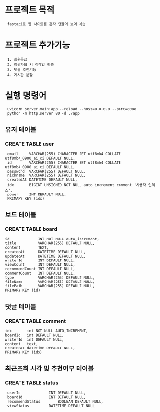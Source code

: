 # 프로젝트 목적
     fastapi로 웹 사이트를 혼자 만들어 보며 복습

# 프로젝트 추가기능
     1. 회원등급
     2. 회원가입 시 이메일 인증
     3. 댓글 추천기능
     4. 게시판 분할

# 실행 명령어
     uvicorn server.main:app --reload --host=0.0.0.0 --port=8088
     python -m http.server 80 -d ./app

## 유저 테이블
### CREATE TABLE user

     email     VARCHAR(255) CHARACTER SET utf8mb4 COLLATE utf8mb4_0900_ai_ci DEFAULT NULL,
     id        VARCHAR(255) CHARACTER SET utf8mb4 COLLATE utf8mb4_0900_ai_ci DEFAULT NULL,
     password  VARCHAR(255) DEFAULT NULL,
     nickname  VARCHAR(255) DEFAULT NULL,
     createdAt DATETIME DEFAULT NULL,
     idx       BIGINT UNSIGNED NOT NULL auto_increment comment '사용자 인덱스',
     power 	   INT DEFAULT NULL,
     PRIMARY KEY (idx)


## 보드 테이블 
### CREATE TABLE board
    id             INT NOT NULL auto_increment,
    title          VARCHAR(255) DEFAULT NULL,
    content        TEXT,
    createdAt      DATETIME DEFAULT NULL,
    updatedAt      DATETIME DEFAULT NULL,
    writerId       INT DEFAULT NULL,
    viewCount      INT DEFAULT NULL,
    recommendCount INT DEFAULT NULL,
    commentCount   INT DEFAULT NULL,
    type           VARCHAR(255) DEFAULT NULL,
    fileName       VARCHAR(255) DEFAULT NULL,
    filePath       VARCHAR(255) DEFAULT NULL,
    PRIMARY KEY (id)

## 댓글 테이블
### CREATE TABLE comment  
	idx       int NOT NULL AUTO_INCREMENT,
	boardId   int DEFAULT NULL,
	writerId  int DEFAULT NULL,
	content   text,
	createdAt datetime DEFAULT NULL,
	PRIMARY KEY (idx) 

## 최근조회 시각 및 추천여부 테이블
### CREATE TABLE status
     userId     		INT DEFAULT NULL,
     boardId    		INT DEFAULT NULL,
     recommendStatus        BOOLEAN DEFAULT NULL,
     viewStatus 		DATETIME DEFAULT NULL

